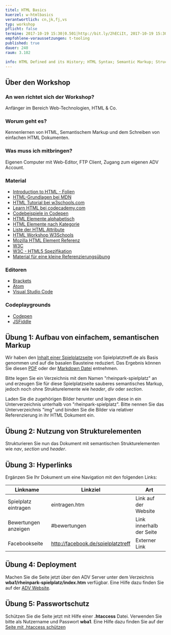 ```yaml
---
titel: HTML Basics
kuerzel: w-htmlbasics
verantwortlich: cn,jk,fj,vs
typ: workshop
pflicht: false
termine: 2017-10-19 15:30|0.501|http://bit.ly/2hECiIt, 2017-10-19 15:30|0.502|http://bit.ly/2g6TpCt, 2017-10-26 14:00|3.216|http://bit.ly/2xZm6Ym, 2017-10-26 14:00|3.100|http://bit.ly/2yCqBfW
empfohlene-voraussetzungen: t-tooling
published: true
dauer: 240
raum: 3.102

info: HTML Defined and its History; HTML Syntax; Semantic Markup; Structure of HTML; Quick Tour of HTML; HTML Semantic Elements; Validation.
--- 
```


## Über den Workshop

### An wen richtet sich der Workshop?
Anfänger im Bereich Web-Technologien, HTML & Co.

### Worum geht es?
Kennenlernen von HTML, Semantischem Markup und dem Schreiben von einfachen HTML Dokumenten.

### Was muss ich mitbringen?
Eigenen Computer mit Web-Editor, FTP Client, Zugang zum eigenen ADV Account.

### Material
- [Introduction to HTML - Folien](../../download/Chapter03-IntroductionToHTML.pdf)
- [HTML-Grundlagen bei MDN](https://developer.mozilla.org/de/Learn/Getting_started_with_the_web/HTML_basics)
- [HTML Tutorial bei w3schools.com](https://www.w3schools.com/html/default.asp)
- [Learn HTML bei codecademy.com](https://www.codecademy.com/learn/learn-html)
- [Codebeispiele in Codepen](http://codepen.io/collection/DJGrme/)
- [HTML Elemente alphabetisch](http://www.w3schools.com/tags/default.asp)
- [HTML Elemente nach Kategorie](http://www.w3schools.com/tags/ref_byfunc.asp)
- [Liste der HTML Attribute](http://www.w3schools.com/tags/ref_standardattributes.asp)
- [HTML Workshop W3Schools](https://www.w3schools.com/html/default.asp)
- [Mozilla HTML Element Referenz](https://developer.mozilla.org/de/docs/Web/HTML/Element)
- [W3C](http://www.w3.org)
- [W3C - HTML5 Spezifikation](http://www.w3.org/TR/html5/)
- [Material für eine kleine Referenzierungsübung](../../download/html-verlinkungen-material.zip)

### Editoren
- [Brackets](http://brackets.io/)
- [Atom](https://atom.io/)
- [Visual Studio Code](https://code.visualstudio.com/)

### Codeplaygrounds
- [Codepen](http://codepen.io)
- [JSFiddle](http://jsfiddle.net)

## Übung 1: Aufbau von einfachem, semantischen Markup
Wir haben den [Inhalt einer Spielplatzseite](../../download/html-basics-material/rheinpark-screenshot.png) von Spielplatztreff.de als Basis genommen und auf die basalen Bausteine reduziert. Das Ergebnis können Sie diesen [PDF](../../download/html-basics-material/rheinpark.pdf) oder der [Markdown Datei](../../download/html-basics-material/rheinpark.md) entnehmen. 

Bitte legen Sie ein Verzeichnis mit dem Namen "rheinpark-spielplatz" an und erzeugen Sie für diese Spielplatzseite sauberes semantisches Markup, jedoch noch ohne Strukturelemente wie *header*, *div* oder *section*. 

Laden Sie die zugehörigen Bilder herunter und legen diese in ein Unterverzeichnis unterhalb von "rheinpark-spielplatz". Bitte nennen Sie das Unterverzeichnis "img" und binden Sie die Bilder via relativer Referenzierung in ihr HTML Dokument ein.

## Übung 2: Nutzung von Strukturelementen

Strukturieren Sie nun das Dokument mit semantischen Strukturelementen wie *nav*, *section* und *header*.

## Übung 3: Hyperlinks

Ergänzen Sie Ihr Dokument um eine Navigation mit den folgenden Links:

| Linkname             | Linkziel                           | Art                      |
| -------------------- | ---------------------------------- | ------------------------ |
| Spielplatz eintragen | eintragen.htm                      | Link auf der Website     |
| Bewertungen anzeigen | #bewertungen                       | Link innerhalb der Seite |
| Facebookseite        | http://facebook.de/spielplatztreff | Externer Link            |

## Übung 4: Deployment

Machen Sie die Seite jetzt über den ADV Server unter dem Verzeichnis **wba1/rheinpark-spielplatz/index.htm** verfügbar. Eine Hilfe dazu finden Sie auf der [ADV Website](http://www.gm.fh-koeln.de/advlabor/dienste/homepage.shtml). 

## Übung 5: Passwortschutz

Schützen Sie die Seite jetzt mit Hilfe einer **.htaccess** Datei. Verwenden Sie bitte als Nutzername und Passwort **wba1**. Eine Hilfe dazu finden Sie auf der [Seite mit .htaccess schützen](http://forward-media.de/tutorial/seite-mit-htaccess-schuetzen)


